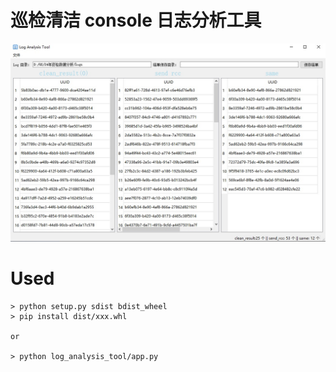 # 巡检清洁 console 日志分析工具
<div align='center'>
    <img src="./demo/demo.jpg">
</div>

# Used
```
> python setup.py sdist bdist_wheel
> pip install dist/xxx.whl

or

> python log_analysis_tool/app.py
```